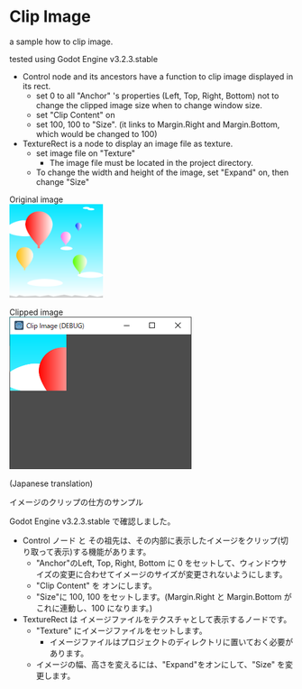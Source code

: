 # Clip Image

a sample how to clip image.

tested using Godot Engine v3.2.3.stable

- Control node and its ancestors have a function to clip image displayed in its rect.
    - set 0 to all "Anchor" 's properties (Left, Top, Right, Bottom)  not to change the clipped image size when to change window size.
    - set "Clip Content" on
    - set 100, 100 to "Size". (it links to Margin.Right and Margin.Bottom, which would be changed to 100)
- TextureRect is a node to display an image file as texture.
    - set image file on "Texture"
        - The image file must be located in the project directory.
    - To change the width and height of the image, set "Expand" on, then change "Size"

Original image  
<img src="docs/balloon.png" width="33%"/>

Clipped image  
<img src="docs/result.png" />

(Japanese translation)

イメージのクリップの仕方のサンプル

Godot Engine v3.2.3.stable で確認しました。

- Control ノード と その祖先は、その内部に表示したイメージをクリップ(切り取って表示)する機能があります。
    - "Anchor"のLeft, Top, Right, Bottom に 0 をセットして、ウィンドウサイズの変更に合わせてイメージのサイズが変更されないようにします。
    - "Clip Content" を オンにします。
    - "Size"に 100, 100 をセットします。(Margin.Right と Margin.Bottom がこれに連動し、100 になります。)
- TextureRect は イメージファイルをテクスチャとして表示するノードです。
    - "Texture" にイメージファイルをセットします。
        - イメージファイルはプロジェクトのディレクトリに置いておく必要があります。
    - イメージの幅、高さを変えるには、"Expand"をオンにして、"Size" を変更します。
